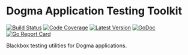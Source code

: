# Dogma Application Testing Toolkit

[![Build Status](https://github.com/dogmatiq/testkit/workflows/CI/badge.svg)](https://github.com/dogmatiq/testkit/actions?workflow=CI)
[![Code Coverage](https://img.shields.io/codecov/c/github/dogmatiq/testkit/master.svg)](https://codecov.io/github/dogmatiq/testkit)
[![Latest Version](https://img.shields.io/github/tag/dogmatiq/testkit.svg?label=semver)](https://semver.org)
[![GoDoc](https://godoc.org/github.com/dogmatiq/testkit?status.svg)](https://godoc.org/github.com/dogmatiq/testkit)
[![Go Report Card](https://goreportcard.com/badge/github.com/dogmatiq/testkit)](https://goreportcard.com/report/github.com/dogmatiq/testkit)

Blackbox testing utilities for Dogma applications.
